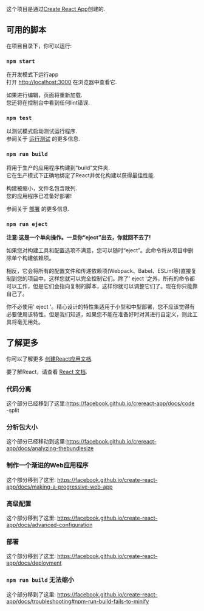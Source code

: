 这个项目是通过[Create React App](https://github.com/facebook/create-react-app)创建的.

## 可用的脚本

在项目目录下，你可以运行:

### `npm start`

在开发模式下运行app <br>
打开 [http://localhost:3000](http://localhost:3000) 在浏览器中查看它.

如果进行编辑，页面将重新加载.<br>
您还将在控制台中看到任何lint错误.

### `npm test`

以测试模式启动测试运行程序.<br>
参阅关于 [运行测试](https://facebook.github.io/create-react-app/docs/running-tests) 的更多信息.

### `npm run build`

将用于生产的应用程序构建到“build”文件夹.<br>
它在生产模式下正确地绑定了React并优化构建以获得最佳性能.

构建被缩小，文件名包含散列.<br>
您的应用程序已准备好部署!

参阅关于 [部署](https://facebook.github.io/create-react-app/docs/deployment) 的更多信息.

### `npm run eject`

**注意:这是一个单向操作。一旦你“eject”出去，你就回不去了!**

如果您对构建工具和配置选项不满意，您可以随时“eject”。此命令将从项目中删除单个构建依赖项。

相反，它会将所有的配置文件和传递依赖项(Webpack、Babel、ESLint等)直接复制到您的项目中，这样您就可以完全控制它们。除了' eject '之外，所有的命令都可以工作，但是它们会指向复制的脚本，这样你就可以调整它们了。现在你只能靠自己了。

你不必使用' eject '。精心设计的特性集适用于小型和中型部署，您不应该觉得有必要使用该特性。但是我们知道，如果您不能在准备好时对其进行自定义，则此工具将毫无用处。

## 了解更多

你可以了解更多 [创建React应用文档](https://facebook.github.io/create-react-app/docs/getting-started).

要了解React，请查看 [React 文档](https://reactjs.org/).

### 代码分离

这个部分已经移到了这里:https://facebook.github.io/crereact-app/docs/code -split

### 分析包大小

这个部分已经移动到这里:https://facebook.github.io/crereact-app/docs/analyzing-thebundlesize

### 制作一个渐进的Web应用程序

这个部分移到了这里: https://facebook.github.io/create-react-app/docs/making-a-progressive-web-app

### 高级配置

这个部分移到了这里: https://facebook.github.io/create-react-app/docs/advanced-configuration

### 部署

这个部分移到了这里: https://facebook.github.io/create-react-app/docs/deployment

### `npm run build` 无法缩小

这个部分移到了这里: https://facebook.github.io/create-react-app/docs/troubleshooting#npm-run-build-fails-to-minify
